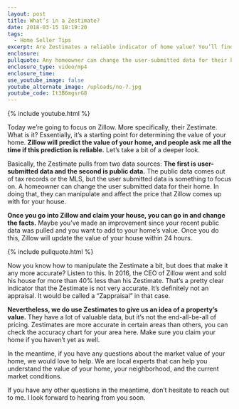```yaml
---
layout: post
title: What’s in a Zestimate?
date: 2018-03-15 18:19:20
tags:
  - Home Seller Tips
excerpt: Are Zestimates a reliable indicator of home value? You’ll find out today.
enclosure:
pullquote: Any homeowner can change the user-submitted data for their home.
enclosure_type: video/mp4
enclosure_time:
use_youtube_image: false
youtube_alternate_image: /uploads/no-7.jpg
youtube_code: It3B6mgsrG8
---
```


{% include youtube.html %}

Today we’re going to focus on Zillow. More specifically, their Zestimate. What is it? Essentially, it’s a starting point for determining the value of your home. **Zillow will predict the value of your home, and people ask me all the time if this prediction is reliable.** Let’s take a bit of a deeper look.

Basically, the Zestimate pulls from two data sources: **The first is user-submitted data and the second is public data.** The public data comes out of tax records or the MLS, but the user submitted data is something to focus on. A homeowner can change the user submitted data for their home. In doing that, they can manipulate and affect the price that Zillow comes up with for your house.

**Once you go into Zillow and claim your house, you can go in and change the facts.** Maybe you’ve made an improvement since your recent public data was pulled and you want to add to your home’s value. Once you do this, Zillow will update the value of your house within 24 hours.

{% include pullquote.html %}

Now you know how to manipulate the Zestimate a bit, but does that make it any more accurate? Listen to this. In 2016, the CEO of Zillow went and sold his house for more than 40% less than his Zestimate. That’s a pretty clear indicator that the Zestimate is not very accurate. It’s definitely not an appraisal. It would be called a “Zappraisal” in that case.

**Nevertheless, we do use Zestimates to give us an idea of a property’s value.** They have a lot of valuable data, but it’s not the end-all-be-all of pricing. Zestimates are more accurate in certain areas than others, you can check the accuracy chart for your area here. Make sure you claim your home if you haven’t yet as well.

In the meantime, if you have any questions about the market value of your home, we would love to help. We are local experts that can help you understand the value of your home, your neighborhood, and the current market conditions.

If you have any other questions in the meantime, don’t hesitate to reach out to me. I look forward to hearing from you soon.